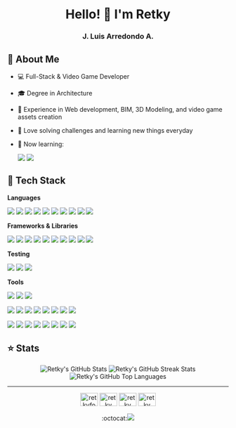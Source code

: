 <h1 align="center">Hello! 🦊 I'm Retky</h1>
<h3 align="center">J. Luis Arredondo A.</h3>

## 📜 About Me 
- 💻 Full-Stack & Video Game Developer
- 🎓 Degree in Architecture
- 💼 Experience in Web development, BIM, 3D Modeling, and video game assets creation
- 💚 Love solving challenges and learning new things everyday
- 🌱 Now learning:
  
  [![](https://img.shields.io/badge/.NET-512BD4.svg?logo=.net&logoColor=white)](https://dotnet.microsoft.com/) [![](https://img.shields.io/badge/C%2B%2B-00599C.svg?logo=c%2B%2B&logoColor=white)](https://isocpp.org/)


## 🧰 Tech Stack

**Languages**

[![](https://img.shields.io/badge/JavaScript-F7DF1E.svg?logo=javascript&logoColor=black)](https://developer.mozilla.org/en-US/docs/Web/JavaScript)
[![](https://img.shields.io/badge/Ruby-CC342D.svg?logo=ruby&logoColor=white)](https://www.ruby-lang.org/en/)
[![](https://img.shields.io/badge/C%23-239120.svg?logo=csharp&logoColor=white)](https://docs.microsoft.com/en-us/dotnet/csharp/)
[![](https://img.shields.io/badge/Python-3776AB.svg?logo=python&logoColor=white)](https://www.python.org/)
[![](https://img.shields.io/badge/HTML5-E34F26.svg?logo=html5&logoColor=white)](https://developer.mozilla.org/en-US/docs/Web/Guide/HTML/HTML5)
[![](https://img.shields.io/badge/CSS3-1572B6.svg?logo=css3&logoColor=white)](https://developer.mozilla.org/en-US/docs/Web/CSS)
[![](https://img.shields.io/badge/Java-de8e2f.svg?logo=coffeescript&logoColor=white)](https://www.oracle.com/java/)
[![](https://img.shields.io/badge/Lua-2C2D72.svg?logo=lua&logoColor=white)](https://www.lua.org/)
[![](https://img.shields.io/badge/PostgreSQL-316192.svg?logo=postgresql&logoColor=white)](https://www.postgresql.org/)
[![](https://img.shields.io/badge/Markdown-000000.svg?logo=markdown&logoColor=white)](https://www.markdownguide.org/)

**Frameworks & Libraries**

[![](https://img.shields.io/badge/React-20232A.svg?logo=react&logoColor=61DAFB)](https://reactjs.org/)
[![](https://img.shields.io/badge/Ruby_on_Rails-CC0000.svg?logo=ruby-on-rails&logoColor=white)](https://rubyonrails.org/)
[![](https://img.shields.io/badge/Node.js-339933.svg?logo=node.js&logoColor=white)](https://nodejs.org/en/)
[![](https://img.shields.io/badge/SASS-CC6699.svg?logo=sass&logoColor=white)](https://sass-lang.com)
[![](https://img.shields.io/badge/Bootstrap-563D7C.svg?logo=bootstrap&logoColor=white)](https://getbootstrap.com/)
[![](https://img.shields.io/badge/Redux-764ABC.svg?logo=redux&logoColor=white)](https://redux.js.org/)
[![](https://img.shields.io/badge/Webpack-8DD6F9.svg?logo=webpack&logoColor=black)](https://webpack.js.org/)
[![](https://img.shields.io/badge/Sails.js-13acc2.svg?logo=sails.js&logoColor=white)](https://sailsjs.com/)
[![](https://img.shields.io/badge/Express-000000.svg?logo=express&logoColor=white)](https://expressjs.com/)
[![](https://img.shields.io/badge/Koa.js-008000.svg?logo=koa&logoColor=white)](https://koajs.com/)

**Testing**

[![](https://img.shields.io/badge/Jest-C21325.svg?logo=jest&logoColor=white)](https://jestjs.io/)
[![](https://img.shields.io/badge/RSpec-CC0000.svg?logo=ruby&logoColor=white)](https://rspec.info/)
[![](https://img.shields.io/badge/Mocha-8D6748.svg?logo=mocha&logoColor=white)](https://mochajs.org/)

**Tools**

[![](https://img.shields.io/badge/Unity-000000.svg?logo=unity&logoColor=white)](https://unity.com/)
[![](https://img.shields.io/badge/Unreal_Engine-313131.svg?logo=unreal-engine&logoColor=white)](https://unrealengine.com/)
[![](https://img.shields.io/badge/♥_Löve-2197C9.svg?logo=love&logoColor=white)](https://love2d.org/)

[![](https://img.shields.io/badge/Git-F05032.svg?logo=git&logoColor=white)](https://git-scm.com/)
[![](https://img.shields.io/badge/GitHub-181717.svg?logo=github&logoColor=white)]()
[![](https://img.shields.io/badge/GitLab-FCA121.svg?logo=gitlab&logoColor=white)](https://about.gitlab.com/)
[![](https://img.shields.io/badge/Firebase-EB8604.svg?logo=firebase&logoColor=FDC928)](https://firebase.google.com/)
[![](https://img.shields.io/badge/Postman-FF6C37.svg?logo=postman&logoColor=white)](https://www.postman.com/)
[![](https://img.shields.io/badge/Jira-0052CC.svg?logo=jira&logoColor=white)](https://www.atlassian.com/software/jira)
[![](https://img.shields.io/badge/Heroku-430098.svg?logo=heroku&logoColor=white)](https://www.heroku.com/)
[![](https://img.shields.io/badge/Netlify-00C7B7.svg?logo=netlify&logoColor=white)](https://www.netlify.com/)

[![](https://img.shields.io/badge/Blender-EA7600.svg?logo=blender&logoColor=white)](https://www.blender.org/)
[![](https://img.shields.io/badge/Adobe_Illustrator-330000.svg?logo=adobe-illustrator&logoColor=FE9A00)](https://www.adobe.com/products/illustrator.html)
[![](https://img.shields.io/badge/Adobe_Photoshop-001E36.svg?logo=adobe-photoshop&logoColor=00AAFF)](https://www.adobe.com/products/photoshop.html)
[![](https://img.shields.io/badge/Adobe_InDesign-3E021B.svg?logo=adobe-indesign&logoColor=FD3365)](https://www.adobe.com/products/indesign.html)
[![](https://img.shields.io/badge/AutoCAD-CC0302.svg?logo=autodesk&logoColor=white)](https://www.autodesk.com/products/autocad/overview)
[![](https://img.shields.io/badge/3Ds_Max-01A5A6.svg?logo=autodesk&logoColor=white)](https://www.autodesk.com/products/3ds-max/overview)
[![](https://img.shields.io/badge/Revit-265890.svg?logo=autodesk&logoColor=white)](https://www.autodesk.com/products/revit/overview)
[![](https://img.shields.io/badge/FL_Studio-F58A20.svg?logo=image-line&logoColor=white)](https://www.image-line.com/flstudio/)

## ⭐ Stats
<p align="center">
  <img src="https://github-readme-stats.vercel.app/api/?username=retky&count_private=true&theme=slateorange&show_icons=true" alt="Retky's GitHub Stats" />
  <img src="http://github-readme-streak-stats.herokuapp.com?user=retky&count_private=true&theme=slateorange" alt="Retky's GitHub Streak Stats" />
  <img src="https://github-readme-stats.vercel.app/api/top-langs/?username=retky&langs_count=8&count_private=true&layout=compact&theme=slateorange" alt="Retky's GitHub Top Languages" />
</p>

---

<p align="center">
  <a href="https://twitter.com/retkyfox" target="blank"><img align="center" src="https://raw.githubusercontent.com/rahuldkjain/github-profile-readme-generator/master/src/images/icons/Social/twitter.svg" alt="retkyfox" height="30" width="40" /></a>
  <a href="https://linkedin.com/in/retky" target="blank"><img align="center" src="https://raw.githubusercontent.com/rahuldkjain/github-profile-readme-generator/master/src/images/icons/Social/linked-in-alt.svg" alt="retky" height="30" width="40" /></a>
  <a href="https://stackoverflow.com/users/retky" target="blank"><img align="center" src="https://raw.githubusercontent.com/rahuldkjain/github-profile-readme-generator/master/src/images/icons/Social/stack-overflow.svg" alt="retky" height="30" width="40" /></a>
  <a href="https://medium.com/@retky" target="blank"><img align="center" src="https://raw.githubusercontent.com/rahuldkjain/github-profile-readme-generator/master/src/images/icons/Social/medium.svg" alt="retky" height="30" width="40" /></a>
  <br><br>
  :octocat:<img src="https://komarev.com/ghpvc/?username=retky&label=Profile%20views&color=f58200&style=flat"/>
</p>
